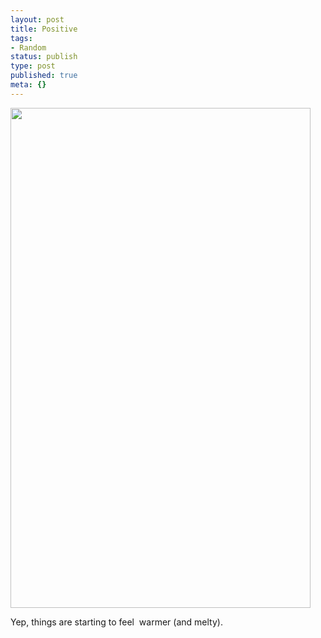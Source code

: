 ```yaml
---
layout: post
title: Positive
tags:
- Random
status: publish
type: post
published: true
meta: {}
---
```

<div class='posterous_autopost'><img src="http://posterous.com/getfile/files.posterous.com/fzero/oZuniPzC4r9fAIyEo91FU57SkOoIF9FqXGgqN89gFm1FQfm61fHjfUrBU29e/snap20110214_072020.png" width="480" height="800" /> <p></p><p>Yep, things are starting to feel  warmer (and melty).</p></div>
